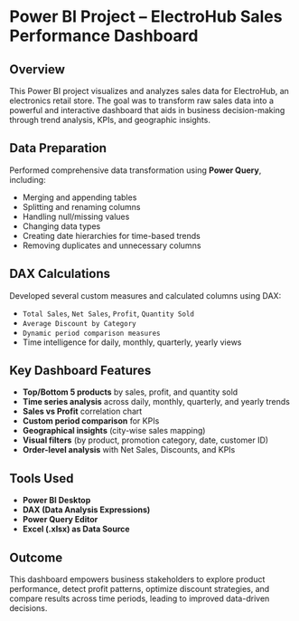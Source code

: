 # Power BI Project – ElectroHub Sales Performance Dashboard

## Overview
This Power BI project visualizes and analyzes sales data for ElectroHub, an electronics retail store. The goal was to transform raw sales data into a powerful and interactive dashboard that aids in business decision-making through trend analysis, KPIs, and geographic insights.

## Data Preparation
Performed comprehensive data transformation using **Power Query**, including:
- Merging and appending tables
- Splitting and renaming columns
- Handling null/missing values
- Changing data types
- Creating date hierarchies for time-based trends
- Removing duplicates and unnecessary columns

## DAX Calculations
Developed several custom measures and calculated columns using DAX:
- `Total Sales`, `Net Sales`, `Profit`, `Quantity Sold`
- `Average Discount by Category`
- `Dynamic period comparison measures`
- Time intelligence for daily, monthly, quarterly, yearly views

## Key Dashboard Features
- **Top/Bottom 5 products** by sales, profit, and quantity sold
- **Time series analysis** across daily, monthly, quarterly, and yearly trends
- **Sales vs Profit** correlation chart
- **Custom period comparison** for KPIs
- **Geographical insights** (city-wise sales mapping)
- **Visual filters** (by product, promotion category, date, customer ID)
- **Order-level analysis** with Net Sales, Discounts, and KPIs

## Tools Used
- **Power BI Desktop**
- **DAX (Data Analysis Expressions)**
- **Power Query Editor**
- **Excel (.xlsx) as Data Source**

## Outcome
This dashboard empowers business stakeholders to explore product performance, detect profit patterns, optimize discount strategies, and compare results across time periods, leading to improved data-driven decisions.
